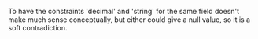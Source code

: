 To have the constraints 'decimal' and 'string' for the same field doesn't make much sense conceptually, but either could
give a null value, so it is a soft contradiction.